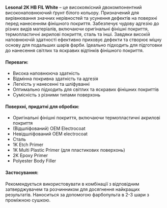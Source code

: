 **Lesonal 2K HB FIL White** – це високоякісний двокомпонентний високонаповнюючий ґрунт білого кольору. Призначений для вирівнювання значних нерівностей та усунення дефектів на поверхні перед нанесенням фінішного покриття. Забезпечує чудову адгезію до різних видів матеріалів, включаючи оригінальні фінішні покриття, термопластичні акрилові покриття, сталь та інші. Завдяки високій наповнюючій здатності ефективно приховує дефекти та створює міцну основу для подальших шарів фарби. Ідеально підходить для підготовки до нанесення світлих та яскравих відтінків фінішного покриття.

#### Переваги:

- Висока наповнююча здатність
- Відмінна покривна здатність та адгезія
- Легкість у нанесенні та шліфуванні
- Оптимально підходить для світлих та яскравих фінішних покриттів
- Сумісність з різними типами поверхонь

#### Поверхні, придатні для обробки:

- Оригінальні фінішні покриття, включаючи термопластичні акрилові покриття
- (Відшліфований) OEM Electrocoat
- Невідшліфований OEM electrocoat
- Сталь
- 1K Etch Primer
- 1K Multi Plastic Primer (для пластикових поверхонь)
- 2K Epoxy Primer
- Polyester Body Filler

#### **Застосування:**

Рекомендується використовувати в комбінації з відповідним затверджувачем та розчинником для досягнення найкращих результатів. Наноситься за допомогою фарбопульта в 2-3 шари з проміжною сушкою.
